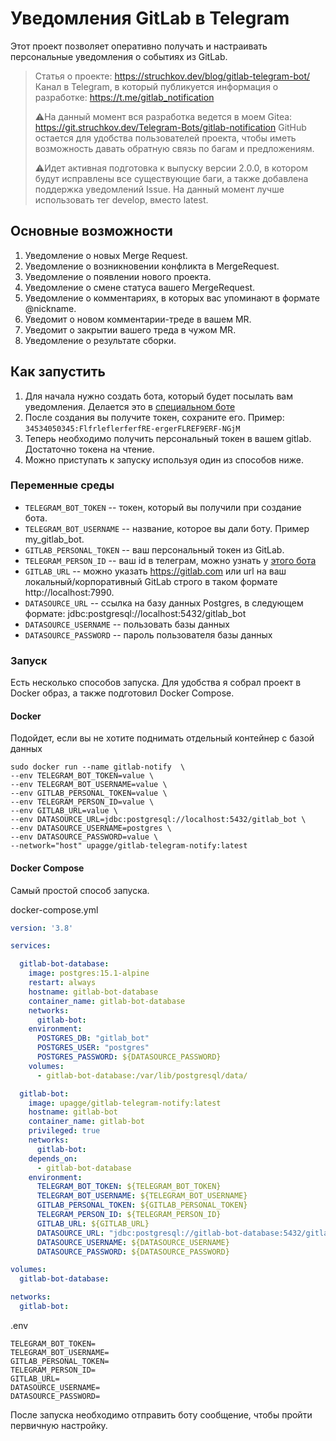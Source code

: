 # Уведомления GitLab в Telegram

Этот проект позволяет оперативно получать и настраивать персональные уведомления о событиях из GitLab.

> Статья о проекте: https://struchkov.dev/blog/gitlab-telegram-bot/  
> Канал в Telegram, в который публикуется информация о разработке: https://t.me/gitlab_notification
>
> ⚠️На данный момент вся разработка ведется в моем Gitea: https://git.struchkov.dev/Telegram-Bots/gitlab-notification
> GitHub остается для удобства пользователей проекта, чтобы иметь возможность давать обратную связь по багам и
> предложениям.
>
> ⚠️Идет активная подготовка к выпуску версии 2.0.0, в котором будут исправлены все существующие баги, а также добавлена
> поддержка уведомлений Issue.
> На данный момент лучше использовать тег develop, вместо latest.

## Основные возможности

1. Уведомление о новых Merge Request.
2. Уведомление о возникновении конфликта в MergeRequest.
3. Уведомление о появлении нового проекта.
4. Уведомление о смене статуса вашего MergeRequest.
5. Уведомление о комментариях, в которых вас упоминают в формате @nickname.
6. Уведомит о новом комментарии-треде в вашем MR.
7. Уведомит о закрытии вашего треда в чужом MR.
8. Уведомление о результате сборки.

## Как запустить

1. Для начала нужно создать бота, который будет посылать вам уведомления. Делается это
   в [специальном боте](https://t.me/botfather)
2. После создания вы получите токен, сохраните его. Пример: `34534050345:FlfrleflerferfRE-ergerFLREF9ERF-NGjM`
3. Теперь необходимо получить персональный токен в вашем gitlab. Достаточно токена на чтение.
4. Можно приступать к запуску используя один из способов ниже.

### Переменные среды

* `TELEGRAM_BOT_TOKEN` -- токен, который вы получили при создание бота.
* `TELEGRAM_BOT_USERNAME` -- название, которое вы дали боту. Пример my_gitlab_bot.
* `GITLAB_PERSONAL_TOKEN` -- ваш персональный токен из GitLab.
* `TELEGRAM_PERSON_ID` -- ваш id в телеграм, можно узнать у [этого бота](https://t.me/myidbot)
* `GITLAB_URL` -- можно указать https://gitlab.com или url на ваш локальный/корпоративный GitLab строго в таком
  формате http://localhost:7990.
* `DATASOURCE_URL` -- ссылка на базу данных Postgres, в следующем формате: jdbc:postgresql://localhost:5432/gitlab_bot
* `DATASOURCE_USERNAME` -- пользовать базы данных
* `DATASOURCE_PASSWORD` -- пароль пользователя базы данных

### Запуск

Есть несколько способов запуска. Для удобства я собрал проект в Docker образ, а также подготовил Docker Compose.

#### Docker

Подойдет, если вы не хотите поднимать отдельный контейнер с базой данных

```
sudo docker run --name gitlab-notify  \ 
--env TELEGRAM_BOT_TOKEN=value \
--env TELEGRAM_BOT_USERNAME=value \
--env GITLAB_PERSONAL_TOKEN=value \
--env TELEGRAM_PERSON_ID=value \
--env GITLAB_URL=value \
--env DATASOURCE_URL=jdbc:postgresql://localhost:5432/gitlab_bot \
--env DATASOURCE_USERNAME=postgres \
--env DATASOURCE_PASSWORD=value \
--network="host" upagge/gitlab-telegram-notify:latest
```

#### Docker Compose

Самый простой способ запуска.

docker-compose.yml
```yaml
version: '3.8'

services:

  gitlab-bot-database:
    image: postgres:15.1-alpine
    restart: always
    hostname: gitlab-bot-database
    container_name: gitlab-bot-database
    networks:
      gitlab-bot:
    environment:
      POSTGRES_DB: "gitlab_bot"
      POSTGRES_USER: "postgres"
      POSTGRES_PASSWORD: ${DATASOURCE_PASSWORD}
    volumes:
      - gitlab-bot-database:/var/lib/postgresql/data/

  gitlab-bot:
    image: upagge/gitlab-telegram-notify:latest
    hostname: gitlab-bot
    container_name: gitlab-bot
    privileged: true
    networks:
      gitlab-bot:
    depends_on:
      - gitlab-bot-database
    environment:
      TELEGRAM_BOT_TOKEN: ${TELEGRAM_BOT_TOKEN}
      TELEGRAM_BOT_USERNAME: ${TELEGRAM_BOT_USERNAME}
      GITLAB_PERSONAL_TOKEN: ${GITLAB_PERSONAL_TOKEN}
      TELEGRAM_PERSON_ID: ${TELEGRAM_PERSON_ID}
      GITLAB_URL: ${GITLAB_URL}
      DATASOURCE_URL: "jdbc:postgresql://gitlab-bot-database:5432/gitlab_bot"
      DATASOURCE_USERNAME: ${DATASOURCE_USERNAME}
      DATASOURCE_PASSWORD: ${DATASOURCE_PASSWORD}

volumes:
  gitlab-bot-database:

networks:
  gitlab-bot:
```

.env
```
TELEGRAM_BOT_TOKEN=
TELEGRAM_BOT_USERNAME=
GITLAB_PERSONAL_TOKEN=
TELEGRAM_PERSON_ID=
GITLAB_URL=
DATASOURCE_USERNAME=
DATASOURCE_PASSWORD=
```

После запуска необходимо отправить боту сообщение, чтобы пройти первичную настройку.

